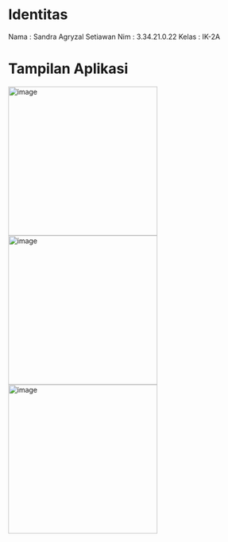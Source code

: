 # Identitas
Nama    : Sandra Agryzal Setiawan
Nim     : 3.34.21.0.22
Kelas   : IK-2A

# Tampilan Aplikasi

<img width="300" alt="image" src="https://user-images.githubusercontent.com/98791783/212285519-8ff3f1d9-5a82-4503-b6a8-e11faf24619e.png">
<img width="300" alt="image" src="https://user-images.githubusercontent.com/98791783/212285619-0210a98e-40e7-4c66-bde3-90e684d05a17.png">
<img width="300" alt="image" src="https://user-images.githubusercontent.com/98791783/212285742-4999418a-3b8a-4351-a0c4-47ff093792f0.png">
